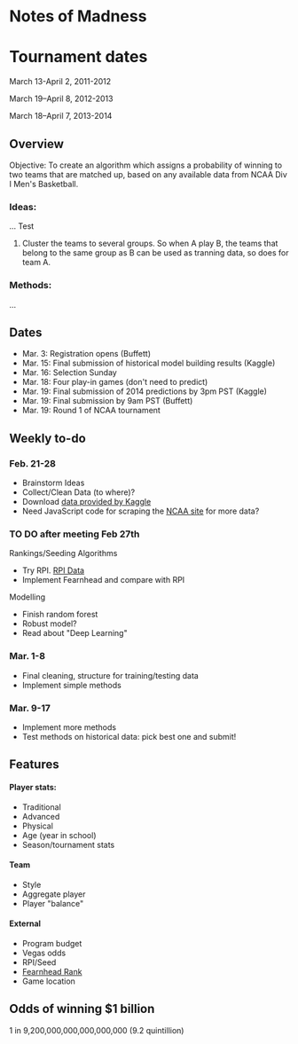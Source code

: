 Notes of Madness
================

# Tournament dates	
March 13-April 2, 2011-2012

March 19–April 8, 2012-2013

March 18–April 7, 2013-2014

Overview
--------
Objective: To create an algorithm which assigns a probability of winning to two teams that are matched up, based on any available data from NCAA Div I Men's Basketball.

### Ideas:
...
Test

1. Cluster the teams to several groups. So when A play B, the teams that belong to the same group as B can be used as tranning data, so does for team A.

### Methods:
...


Dates
--------

- Mar. 3: Registration opens (Buffett)
- Mar. 15: Final submission of historical model building results (Kaggle)
- Mar. 16: Selection Sunday
- Mar. 18: Four play-in games (don't need to predict)
- Mar. 19: Final submission of 2014 predictions by 3pm PST (Kaggle)
- Mar. 19: Final submission by 9am PST (Buffett)
- Mar. 19: Round 1 of NCAA tournament

Weekly to-do
------------

### Feb. 21-28
- Brainstorm Ideas
- Collect/Clean Data (to where)? 
- Download [data provided by Kaggle](http://www.kaggle.com/c/march-machine-learning-mania/data)
- Need JavaScript code for scraping the [NCAA site](http://stats.ncaa.org/team/inst_team_list) for more data?

### TO DO after meeting Feb 27th
Rankings/Seeding Algorithms
- Try RPI. [RPI Data](http://www.teamrankings.com/ncb/rpi/)
- Implement Fearnhead and compare with RPI

Modelling
- Finish random forest
- Robust model?
- Read about "Deep Learning"


### Mar. 1-8
- Final cleaning, structure for training/testing data
- Implement simple methods

### Mar. 9-17
- Implement more methods
- Test methods on historical data: pick best one and submit!

Features
-------------

#### Player stats:
- Traditional
- Advanced
- Physical
- Age (year in school)
- Season/tournament stats

#### Team
- Style
- Aggregate player
- Player "balance"

#### External
- Program budget
- Vegas odds
- RPI/Seed
- [Fearnhead Rank](http://www.maths.lancs.ac.uk/~fearnhea/Basketball.html)
- Game location

Odds of winning $1 billion
--------------------------

1 in 9,200,000,000,000,000,000 (9.2 quintillion)
